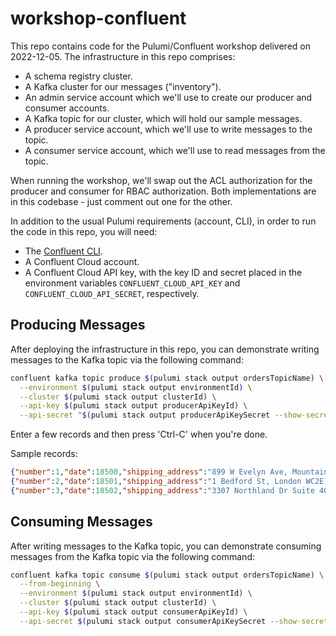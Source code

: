 # workshop-confluent

This repo contains code for the Pulumi/Confluent workshop delivered on 2022-12-05. The infrastructure in this repo comprises:

* A schema registry cluster.
* A Kafka cluster for our messages ("inventory").
* An admin service account which we'll use to create our producer and consumer accounts.
* A Kafka topic for our cluster, which will hold our sample messages.
* A producer service account, which we'll use to write messages to the topic.
* A consumer service account, which we'll use to read messages from the topic.

When running the workshop, we'll swap out the ACL authorization for the producer and consumer for RBAC authorization. Both implementations are in this codebase - just comment out one for the other.

In addition to the usual Pulumi requirements (account, CLI), in order to run the code in this repo, you will need:

* The [Confluent CLI](https://docs.confluent.io/confluent-cli/current/overview.html).
* A Confluent Cloud account.
* A Confluent Cloud API key, with the key ID and secret placed in the environment variables `CONFLUENT_CLOUD_API_KEY` and `CONFLUENT_CLOUD_API_SECRET`, respectively.

## Producing Messages

After deploying the infrastructure in this repo, you can demonstrate writing messages to the Kafka topic via the following command:

```bash
confluent kafka topic produce $(pulumi stack output ordersTopicName) \
  --environment $(pulumi stack output environmentId) \
  --cluster $(pulumi stack output clusterId) \
  --api-key $(pulumi stack output producerApiKeyId) \
  --api-secret "$(pulumi stack output producerApiKeySecret --show-secrets)"
```

Enter a few records and then press 'Ctrl-C' when you're done.

Sample records:

```json
{"number":1,"date":18500,"shipping_address":"899 W Evelyn Ave, Mountain View, CA 94041, USA","cost":15.00}
{"number":2,"date":18501,"shipping_address":"1 Bedford St, London WC2E 9HG, United Kingdom","cost":5.00}
{"number":3,"date":18502,"shipping_address":"3307 Northland Dr Suite 400, Austin, TX 78731, USA","cost":10.00}
```

## Consuming Messages

After writing messages to the Kafka topic, you can demonstrate consuming messages from the Kafka topic via the following command:

```bash
confluent kafka topic consume $(pulumi stack output ordersTopicName) \
  --from-beginning \
  --environment $(pulumi stack output environmentId) \
  --cluster $(pulumi stack output clusterId) \
  --api-key $(pulumi stack output consumerApiKeyId) \
  --api-secret $(pulumi stack output consumerApiKeySecret --show-secrets)
```
